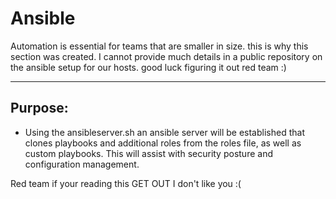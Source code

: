 # Ansible

Automation is essential for teams that are smaller in size. this is why this section was created. I cannot provide much details in a public repository on the ansible setup for our hosts. good luck figuring it out red team :)

--- 

## Purpose: 
- Using the ansibleserver.sh an ansible server will be established that clones playbooks and additional roles from the roles file, as well as custom playbooks. This will assist with security posture and configuration management.


Red team if your reading this GET OUT I don't like you :( 
